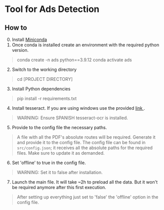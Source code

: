 # Tool for Ads Detection

## How to

0. Install <a href = https://repo.anaconda.com/miniconda/Miniconda3-latest-Windows-x86_64.exe > Miniconda </a>
1. Once conda is installed create an environment with the required python version.

> conda create -n ads python==3.9.12
> conda activate ads

2. Switch to the working directory

> cd [PROJECT DIRECTORY]

3. Install Python dependencies

> pip install -r requirements.txt

4. Install tesseract. If you are using windows use the provided <a href = 'https://tesseract-ocr.github.io/tessdoc/Installation.html'> link </a>.

> WARNING: Ensure SPANISH tesseract-ocr is installed.

5. Provide to the config file the necessary paths.

> A file with all the PDF's absolute routes will be required. Generate it and provide it to the config file.
> The config file can be found in `src/config.json`; it receives all the absolute paths for the required files. Make sure to update it as demanded.

6. Set 'offline' to true in the config file. 

> WARNING: Set it to false after installation.

7. Launch the main file. It will take ~2h to preload all the data. But it won't be required anymore after this first execution.

> After setting up everything just set to 'false' the 'offline' option in the config file.


